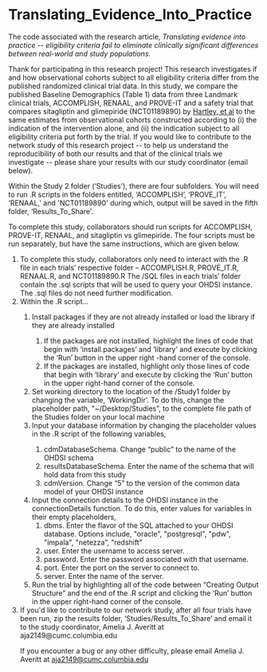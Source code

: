 # Translating_Evidence_Into_Practice

The code associated with the research article, <em>Translating evidence into practice -- eligibility criteria fail to eliminate clinically significant differences between real-world and study populations.</em>

Thank for participating in this research project! This research investigates if and how observational cohorts subject to all eligibility criteria differ from the published randomized clinical trial data. In this study, we compare the published Baseline Demographics (Table 1) data from three Landmark clinical trials, ACCOMPLISH, RENAAL, and PROVE-IT and a safety trial that compares sitagliptin and glimepiride (NCT01189890) by [Hartley, et al](https://www.ncbi.nlm.nih.gov/pubmed/26041585) to the same estimates from observational cohorts constructed according to (i) the indication of the intervention alone, and (ii) the indication subject to all eligibility criteria put forth by the trial. If you would like to contribute to the network study of this research project -- to help us understand the reproducibility of both our results and that of the clinical trials we investigate -- please share your results with our study coordinator (email below).

Within the Study 2 folder (‘Studies’), there are four subfolders. You will need to run .R scripts in the folders entitled, ‘ACCOMPLISH’, ‘PROVE_IT’, ‘RENAAL,' and 'NCT01189890' during which, output will be saved in the fifth folder, ‘Results_To_Share’. 

To complete this study, collaborators should run scripts for ACCOMPLISH, PROVE-IT, RENAAL, and sitagliptin vs glimepiride. The four scripts must be run separately, but have the same instructions, which are given below.
<ol>
<li>To complete this study, collaborators only need to interact with the .R  file in each trials’ respective folder – ACCOMPLISH.R, PROVE_IT.R, RENAAL.R, and NCT01189890.R The /SQL files in each trials’ folder contain the .sql scripts that will be used to query your OHDSI instance. The .sql files  do not need further modification. </li>
<li>Within the .R script...</li>
<ol>
<li>Install packages if they are not already installed or load the library if they are already installed</li>
<ol>
<li>If the packages are not installed, highlight the lines of code that begin with ‘install.packages’ and ‘library’ and execute by clicking the ‘Run’ button in the upper right -hand corner of the console.</li>
<li>If the packages are installed, highlight only those lines of code that begin with ‘library’ and execute by clicking the ‘Run’ button in the upper right-hand corner of the console.</li>
</ol>
<li>Set working directory to the location of the /Study1 folder by changing the variable, ‘WorkingDir’.  To do this, change the placeholder path, "~/Desktop/Studies”, to the complete file path of the Studies folder on your local machine</li>
<li>Input your database information by changing the placeholder values in the .R script of the following variables, </li>
<ol>
<li>cdmDatabaseSchema. Change “public” to the name of the OHDSI schema</li>
<li>resultsDatabaseSchema. Enter the name of the schema that will hold data from this study</li>
<li>cdmVersion. Change “5” to  the version of the common data model of your OHDSI instance</li>
</ol>
<li>Input the connection details to the OHDSI instance in the connectionDetails function. To do this, enter values for variables in their empty placeholders,
<ol>
<li>dbms.  Enter the flavor of the SQL attached to your OHDSI database. Options include, "oracle", "postgresql", "pdw", "impala", "netezza”, "redshift"</li>
<li>user. Enter the username to access server.</li>
<li>password. Enter the password associated with that username.</li>
<li>port. Enter the port on the server to connect to.</li>
<li>server. Enter the name of the server.</li>
</ol>
<li>Run the trial by highlighting all of the code between “Creating Output Structure” and the end of the .R script and clicking the ‘Run’ button in the upper right-hand corner of the console.</li>
</ol>
<li>If you'd like to contribute to our network study, after all four trials have been run, zip the results folder, ‘Studies/Results_To_Share’ and email it to the study coordinator, Amelia J. Averitt at aja2149@cumc.columbia.edu</li>


If you encounter a bug or any other difficulty, please email Amelia J. Averitt at aja2149@cumc.columbia.edu
